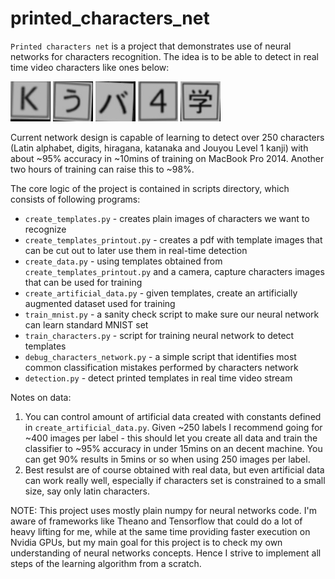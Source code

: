 # printed_characters_net

`Printed characters net` is a project that demonstrates use of neural networks for characters recognition.
The idea is to be able to detect in real time video characters like ones below:

![k](./readme/k.jpg) ![u](./readme/u.jpg) ![ba](./readme/ba.jpg) ![4](./readme/4.jpg) ![gaku](./readme/gaku.jpg)

Current network design is capable of learning to detect over 250 characters (Latin alphabet, digits, hiragana, katanaka and Jouyou Level 1 kanji) with about ~95% accuracy in ~10mins of training on MacBook Pro 2014. Another two hours of training can raise this to ~98%.

The core logic of the project is contained in scripts directory, which consists of following programs:
- `create_templates.py` - creates plain images of characters we want to recognize
- `create_templates_printout.py` - creates a pdf with template images that can be cut out to later use them in real-time detection
- `create_data.py` - using templates obtained from `create_templates_printout.py` and a camera, capture characters images that can be used for training
- `create_artificial_data.py` - given templates, create an artificially augmented dataset used for training
- `train_mnist.py` - a sanity check script to make sure our neural network can learn standard MNIST set
- `train_characters.py` - script for training neural network to detect templates
- `debug_characters_network.py` - a simple script that identifies most common classification mistakes performed by characters network
- `detection.py` - detect printed templates in real time video stream

Notes on data: 

1. You can control amount of artificial data created with constants defined in `create_artificial_data.py`. Given ~250 labels I recommend going for ~400 images per label - this should let you create all data and train the classifier to ~95% accuracy in under 15mins on an decent machine. You can get 90% results in 5mins or so when using 250 images per label.  
2. Best resulst are of course obtained with real data, but even artificial data can work really well, especially if characters set is constrained to a small size, say only latin characters.

NOTE:
This project uses mostly plain numpy for neural networks code. I'm aware of frameworks like Theano and Tensorflow that could do a lot of heavy lifting for me, while at the same time providing faster execution on Nvidia GPUs, but my main goal for this project is to check my own understanding of neural networks concepts. Hence I strive to implement all steps of the learning algorithm from a scratch.
